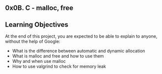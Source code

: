 ## 0x0B. C - malloc, free
## 
## Learning Objectives
At the end of this project, you are expected to be able to explain to anyone, without the help of Google:

* What is the difference between automatic and dynamic allocation
* What is malloc and free and how to use them
* Why and when use malloc
* How to use valgrind to check for memory leak

